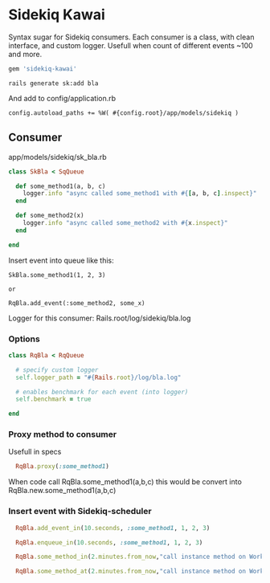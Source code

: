 Sidekiq Kawai
============

Syntax sugar for Sidekiq consumers. Each consumer is a class, with clean interface, and custom logger.
Usefull when count of different events ~100 and more.

``` ruby
gem 'sidekiq-kawai'
```

    rails generate sk:add bla

And add to config/application.rb

    config.autoload_paths += %W( #{config.root}/app/models/sidekiq )

Consumer
--------
app/models/sidekiq/sk_bla.rb

``` ruby
class SkBla < SqQueue

  def some_method1(a, b, c)
    logger.info "async called some_method1 with #{[a, b, c].inspect}"
  end

  def some_method2(x)
    logger.info "async called some_method2 with #{x.inspect}"
  end

end
```

Insert event into queue like this:

    SkBla.some_method1(1, 2, 3)

    or

    RqBla.add_event(:some_method2, some_x)


Logger for this consumer: Rails.root/log/sidekiq/bla.log



### Options

``` ruby
class RqBla < RqQueue

  # specify custom logger
  self.logger_path = "#{Rails.root}/log/bla.log"

  # enables benchmark for each event (into logger)
  self.benchmark = true

end
```


### Proxy method to consumer
Usefull in specs

``` ruby
  RqBla.proxy(:some_method1)
```

When code call RqBla.some_method1(a,b,c) this would be convert into RqBla.new.some_method1(a,b,c)


### Insert event with Sidekiq-scheduler

``` ruby
  RqBla.add_event_in(10.seconds, :some_method1, 1, 2, 3)

  RqBla.enqueue_in(10.seconds, :some_method1, 1, 2, 3)

  RqBla.some_method_in(2.minutes.from_now,"call instance method on Worker sheduled async")

  RqBla.some_method_at(2.minutes.from_now,"call instance method on Worker sheduled async")
```
